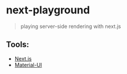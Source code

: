 # next-playground

> playing server-side rendering with next.js 

## Tools:

- [Next.js](https://github.com/zeit/next.js)
- [Material-UI](https://github.com/mui-org/material-ui)
